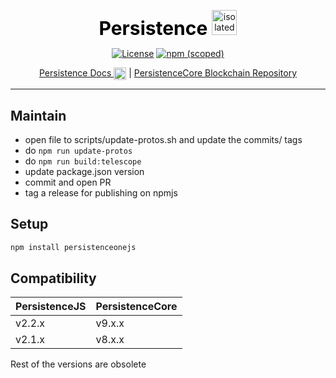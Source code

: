 <p align="center" size="20">
    <span style="color:black;font-weight:700;font-size:30px">
    Persistence
    </span> 
    <img src="https://www.computerhope.com/jargon/j/javascript.png" alt="isolated" width="40"/>
</p>
<p align="center">
    <a href="https://opensource.org/licenses/Apache-2.0"><img alt="License" src="https://img.shields.io/badge/License-Apache_2.0-blue.svg"></a>
    <a href="https://www.npmjs.com/package/persistenceonejs"><img alt="npm (scoped)" src="https://img.shields.io/npm/v/persistenceonejs.svg"> </a>
</p>

<p align="center">
    <a href="https://docs.persistence.one/">Persistence Docs <img src="https://avatars.githubusercontent.com/u/52166365" width="20" align="center" alt="Persistence Logo"></a>
    |
    <a href="https://github.com/persistenceOne/persistenceCore/">PersistenceCore Blockchain Repository</a>
</p>

---

## Maintain

- open file to scripts/update-protos.sh and update the commits/ tags
- do `npm run update-protos`
- do `npm run build:telescope`
- update package.json version
- commit and open PR
- tag a release for publishing on npmjs

## Setup

```sh
npm install persistenceonejs
```

## Compatibility

| PersistenceJS | PersistenceCore |
|---------------|-----------------|
| v2.2.x        | v9.x.x          |
| v2.1.x        | v8.x.x          |
Rest of the versions are obsolete
